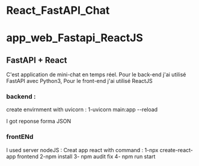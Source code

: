 # React_FastAPI_Chat
# app_web_Fastapi_ReactJS

## FastAPI + React 

C'est  application  de mini-chat en temps réel.
Pour le back-end j'ai  utilisé FastAPI avec Python3, 
Pour le front-end j'ai utilisé ReactJS


### backend :
create envirnment with uvicorn :
1-uvicorn main:app --reload 
 
I got reponse forma JSON 

###  frontENd 
I used server nodeJS :
Creat app react with command : 
1-npx create-react-app frontend
2-npm install 
3- npm audit fix 
4- npm run start

